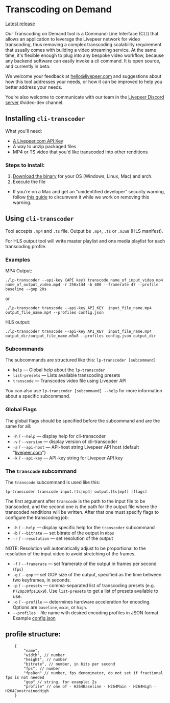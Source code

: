 # Transcoding on Demand

[Latest release](https://github.com/livepeer/cli-transcoder/releases/latest)

Our Transcoding on Demand tool is a Command-Line Interface (CLI) that
allows an application to leverage the Livepeer network for video
transcoding, thus removing a complex transcoding scalability
requirement that usually comes with building a video streaming
service. At the same time, it's flexible enough to plug into any
bespoke video workflow, because any backend software can easily invoke
a cli command. It is open source, and currently in beta.

We welcome your feedback at <hello@livepeer.com> and suggestions about
how this tool addresses your needs, or how it can be improved to help
you better address your needs.

You’re also welcome to communicate with our team in the [Livepeer
Discord server][discord] #video-dev channel.

## Installing `cli-transcoder`

What you'll need:

- [A Livepeer.com API Key][1]
- A way to unzip packaged files
- MP4 or TS video that you'd like transcoded into other renditions

### Steps to install:

1. [Download the binary][2] for your OS (Windows, Linux, Mac) and arch.
2. Execute the file
  - If you're on a Mac and get an “unidentified developer” security
     warning, follow [this guide][3] to circumvent it while we work on
     removing this warning.

## Using `cli-transcoder`

Tool accepts `.mp4` and `.ts` file. Output be `.mp4`, `.ts` or `.m3u8`
(HLS manifest).

For HLS output tool will write master playlist and one media playlist
for each transcoding profile.

### Examples

MP4 Output:

    ./lp-transcoder --api-key {API key} transcode name_of_input_video.mp4 name_of_output_video.mp4 -r 256x144 -b 400 --framerate 47 --profile baseline --gop 20s

or

    ./lp-transcoder transcode --api-key API_KEY  input_file_name.mp4 output_file_name.mp4 --profiles config.json

HLS output:

    ./lp-transcoder transcode --api-key API_KEY  input_file_name.mp4 output_dir/output_file_name.m3u8 --profiles config.json output_dir

### Subcommands

The subcommands are structured like this: `lp-transcoder [subcommand]`

- `help` — Global help about the `lp-transcoder`
- `list-presets` — Lists available transcoding presets
- `transcode` — Transcodes video file using Livepeer API

You can also use `lp-transcoder [subcommand] --help` for more information about a specific subcommand.

### Global Flags

The global flags should be specified before the subcommand and are the same for all:

- `-h` / `--help` — display help for cli-transcoder
- `-v` / `--version` — display version of cli-transcoder
- `-a` / `--api-host` — API-host string Livepeer API host (default "[livepeer.com](http://livepeer.com/)")
- `-k` / `--api-key` — API-key string for Livepeer API key

### The `transcode` subcommand

The `transcode` subcommand is used like this:

    lp-transcoder transcode input.[ts|mp4] output.[ts|mp4] [flags]

The first argument after `transcode` is the path to the input file to
be transcoded, and the second one is the path for the output file
where the transcoded renditions will be written. After that one must
specify flags to configure the transcoding job:

- `-h` / `--help` — display specific help for the `transcoder` subcommand
- `-b` / `--bitrate` — set bitrate of the output in `Kbps`
- `-r` / `--resolution` — set resolution of the output

NOTE: Resolution will automatically adjust to be proportional to the
resolution of the input video to avoid stretching of the frames.

- `-f` / `--framerate` — set framerate of the output in frames per second (`fps`)
- `-g` / `--gop` — set GOP size of the output, specified as the time between two keyframes, in seconds.
- `-p` / `--presets` — comma-separated list of transcoding presets (e.g. `P720p30fps16x9`). Use `list-presets` to get a list of presets available to use.
- `-o` / `--profile` — determines hardware acceleration for encoding. Options are `baseline`, `main`, or `high`.
- `--profiles` - file name with desired encoding profiles in JSON format. Example [config.json](config.json)

## profile structure:

```jsonc
	{
		"name",
		"width", // number
		"height", // number
		"bitrate", // number, in bits per second
		"fps", // number
		"fpsDen" // number, fps denominator, do not set if fractional fps is not needed
		"gop" // string, for example: 2s
		"profile" // one of - H264Baseline - H264Main - H264High - H264ConstrainedHigh
	}
```


  [1]: https://livepeer.com/docs/guides/start-live-streaming/api-key
  [2]: https://github.com/livepeer/cli-transcoder/releases/tag/latest
  [3]: https://support.apple.com/en-gb/guide/mac-help/mh40616/mac
  [discord]: https://discord.gg/uaPhtyrWsF
